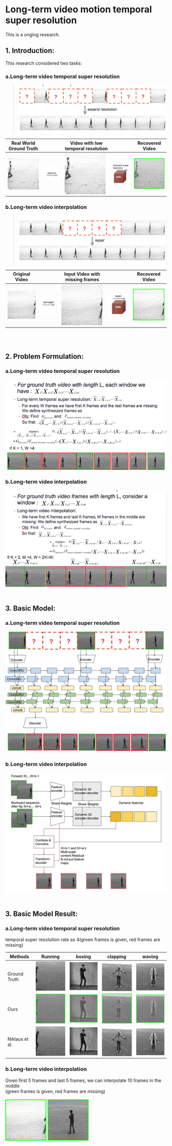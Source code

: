 # Long-term video motion temporal super resolution
This is a onging research.
## 1. Introduction:
This research considered two tasks:  
### a.Long-term video temporal super resolution</br>
>![Image of TSR](https://github.com/Xharlie/Project-site-Long-term-video-temporal-super-resolution/blob/master/site-content/Introduction/Temporal_super_resolution.png)</br>

| Real World Ground Truth |  | Video with low temporal resolution |  | Recovered Video |
| --------------------- | --------------------- | --------------------- | --------------------- | --------------------- |
| ![gt](https://github.com/Xharlie/Project-site-Long-term-video-temporal-super-resolution/blob/master/site-content/Introduction/super_resolution_gt.gif) | ![captured](https://github.com/Xharlie/Project-site-Long-term-video-temporal-super-resolution/blob/master/site-content/Introduction/tsr_capture.png) | ![blk_gt](https://github.com/Xharlie/Project-site-Long-term-video-temporal-super-resolution/blob/master/site-content/Introduction/super_resolution_blk_gt.gif) | ![tsr_dnn](https://github.com/Xharlie/Project-site-Long-term-video-temporal-super-resolution/blob/master/site-content/Introduction/tsr_dnn.png) | ![pred](https://github.com/Xharlie/Project-site-Long-term-video-temporal-super-resolution/blob/master/site-content/Introduction/super_resolution_pred.gif) |

### b.Long-term video interpolation</br>
>![Image of VI](https://github.com/Xharlie/Project-site-Long-term-video-temporal-super-resolution/blob/master/site-content/Introduction/Video_interpolation.png) </br>

| Original Video |  | Input Video with missing frames |  | Recovered Video |
| --------------------- | --------------------- | --------------------- | --------------------- | --------------------- |
| ![gt](https://github.com/Xharlie/Project-site-Long-term-video-temporal-super-resolution/blob/master/site-content/Introduction/video_interpolation_gt.gif) | ![captured](https://github.com/Xharlie/Project-site-Long-term-video-temporal-super-resolution/blob/master/site-content/Introduction/vi_damaged.png) | ![blk_gt](https://github.com/Xharlie/Project-site-Long-term-video-temporal-super-resolution/blob/master/site-content/Introduction/video_interpolation_blk_gt.gif) | ![tsr_dnn](https://github.com/Xharlie/Project-site-Long-term-video-temporal-super-resolution/blob/master/site-content/Introduction/vi_dnn.png) | ![pred](https://github.com/Xharlie/Project-site-Long-term-video-temporal-super-resolution/blob/master/site-content/Introduction/video_interpolation_pred.gif) |
</br>
</br>

## 2. Problem Formulation:
### a.Long-term video temporal super resolution</br>
![gt](https://github.com/Xharlie/Project-site-Long-term-video-temporal-super-resolution/blob/master/site-content/Formulation/Temporal_super_resolution_formulation.png)
### b.Long-term video interpolation</br>
![gt](https://github.com/Xharlie/Project-site-Long-term-video-temporal-super-resolution/blob/master/site-content/Formulation/Video_interpolation_formulation.png)
</br>
</br>
## 3. Basic Model:
### a.Long-term video temporal super resolution</br>
![gt](https://github.com/Xharlie/Project-site-Long-term-video-temporal-super-resolution/blob/master/site-content/model/temporal_super_resolution_model.png)
### b.Long-term video interpolation</br>
![gt](https://github.com/Xharlie/Project-site-Long-term-video-temporal-super-resolution/blob/master/site-content/model/video_interpolation.png)
</br>
</br>
## 3. Basic Model Result:
### a.Long-term video temporal super resolution</br>
temporal super resolution rate as 4(green frames is given, red frames are missing)</br>

| Methods | Running | boxing | clapping | waving |
| --------------------- | --------------------- | --------------------- | --------------------- | --------------------- |
| Ground Truth | ![captured](https://github.com/Xharlie/Project-site-Long-term-video-temporal-super-resolution/blob/master/site-content/super_resolution_result/person21_running_d2_118_gt.gif) | ![captured](https://github.com/Xharlie/Project-site-Long-term-video-temporal-super-resolution/blob/master/site-content/super_resolution_result/person22_boxing_d4_104_gt.gif) | ![captured](https://github.com/Xharlie/Project-site-Long-term-video-temporal-super-resolution/blob/master/site-content/super_resolution_result/person22_handclapping_d2_116_gt.gif) | ![captured](https://github.com/Xharlie/Project-site-Long-term-video-temporal-super-resolution/blob/master/site-content/super_resolution_result/person22_handwaving_d3_224_gt.gif) |
| Ours | ![captured](https://github.com/Xharlie/Project-site-Long-term-video-temporal-super-resolution/blob/master/site-content/super_resolution_result/person21_running_d2_118_pred.gif) | ![captured](https://github.com/Xharlie/Project-site-Long-term-video-temporal-super-resolution/blob/master/site-content/super_resolution_result/person22_boxing_d4_104_pred.gif) | ![captured](https://github.com/Xharlie/Project-site-Long-term-video-temporal-super-resolution/blob/master/site-content/super_resolution_result/person22_handclapping_d2_116_pred.gif) | ![captured](https://github.com/Xharlie/Project-site-Long-term-video-temporal-super-resolution/blob/master/site-content/super_resolution_result/person22_handwaving_d3_224_pred.gif) |
| Niklaus et al. | ![captured](https://github.com/Xharlie/Project-site-Long-term-video-temporal-super-resolution/blob/master/site-content/super_resolution_result/person21_running_d2_118_soa.gif) | ![captured](https://github.com/Xharlie/Project-site-Long-term-video-temporal-super-resolution/blob/master/site-content/super_resolution_result/person22_boxing_d4_104_soa.gif) | ![captured](https://github.com/Xharlie/Project-site-Long-term-video-temporal-super-resolution/blob/master/site-content/super_resolution_result/person22_handclapping_d2_116_soa.gif) | ![captured](https://github.com/Xharlie/Project-site-Long-term-video-temporal-super-resolution/blob/master/site-content/super_resolution_result/person22_handwaving_d3_224_soa.gif) |

### b.Long-term video interpolation</br>
Given first 5 frames and last 5 frames, we can interpolate 10 frames in the middle</br>
(green frames is given, red frames are missing)</br></br>
![gt](https://github.com/Xharlie/Project-site-Long-term-video-temporal-super-resolution/blob/master/site-content/video_interpolation/person17_walking_d1_uncomp.365-375_pred.gif)
![gt](https://github.com/Xharlie/Project-site-Long-term-video-temporal-super-resolution/blob/master/site-content/video_interpolation/person19_boxing_d2_uncomp.1-11_pred.gif)
